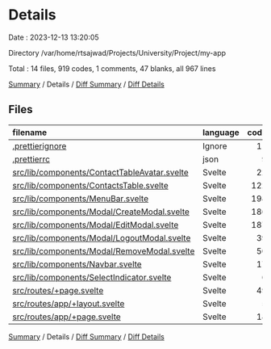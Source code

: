 # Details

Date : 2023-12-13 13:20:05

Directory /var/home/rtsajwad/Projects/University/Project/my-app

Total : 14 files,  919 codes, 1 comments, 47 blanks, all 967 lines

[Summary](results.md) / Details / [Diff Summary](diff.md) / [Diff Details](diff-details.md)

## Files
| filename | language | code | comment | blank | total |
| :--- | :--- | ---: | ---: | ---: | ---: |
| [.prettierignore](/.prettierignore) | Ignore | 11 | 1 | 2 | 14 |
| [.prettierrc](/.prettierrc) | json | 9 | 0 | 1 | 10 |
| [src/lib/components/ContactTableAvatar.svelte](/src/lib/components/ContactTableAvatar.svelte) | Svelte | 22 | 0 | 3 | 25 |
| [src/lib/components/ContactsTable.svelte](/src/lib/components/ContactsTable.svelte) | Svelte | 122 | 0 | 9 | 131 |
| [src/lib/components/MenuBar.svelte](/src/lib/components/MenuBar.svelte) | Svelte | 198 | 0 | 1 | 199 |
| [src/lib/components/Modal/CreateModal.svelte](/src/lib/components/Modal/CreateModal.svelte) | Svelte | 186 | 0 | 4 | 190 |
| [src/lib/components/Modal/EditModal.svelte](/src/lib/components/Modal/EditModal.svelte) | Svelte | 187 | 0 | 6 | 193 |
| [src/lib/components/Modal/LogoutModal.svelte](/src/lib/components/Modal/LogoutModal.svelte) | Svelte | 39 | 0 | 2 | 41 |
| [src/lib/components/Modal/RemoveModal.svelte](/src/lib/components/Modal/RemoveModal.svelte) | Svelte | 50 | 0 | 4 | 54 |
| [src/lib/components/Navbar.svelte](/src/lib/components/Navbar.svelte) | Svelte | 17 | 0 | 4 | 21 |
| [src/lib/components/SelectIndicator.svelte](/src/lib/components/SelectIndicator.svelte) | Svelte | 6 | 0 | 0 | 6 |
| [src/routes/+page.svelte](/src/routes/+page.svelte) | Svelte | 49 | 0 | 8 | 57 |
| [src/routes/app/+layout.svelte](/src/routes/app/+layout.svelte) | Svelte | 5 | 0 | 0 | 5 |
| [src/routes/app/+page.svelte](/src/routes/app/+page.svelte) | Svelte | 18 | 0 | 3 | 21 |

[Summary](results.md) / Details / [Diff Summary](diff.md) / [Diff Details](diff-details.md)